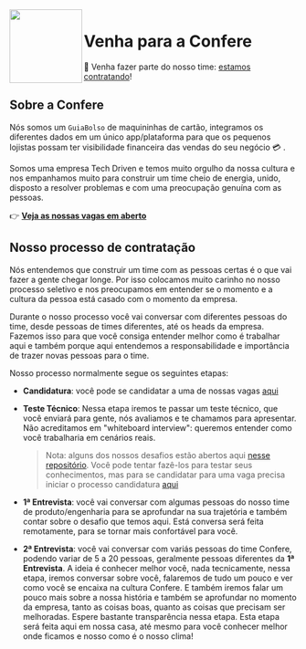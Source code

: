 
<img src="https://github.com/confere.png" width="127px" height="129px" align="left"/>

# Venha para a Confere
:handshake: Venha fazer parte do nosso time: [estamos contratando](https://conferecartoes-team.freshteam.com/jobs/)!

  
## Sobre a Confere

Nós somos um `GuiaBolso` de maquininhas de cartão, integramos os diferentes dados em um único app/plataforma para que os pequenos lojistas possam ter visibilidade financeira das vendas do seu negócio :credit_card: .

Somos uma empresa Tech Driven e temos muito orgulho da nossa cultura e nos empanhamos muito para construir um time cheio de energia, unido, disposto a resolver problemas e com uma preocupação genuína com as pessoas.

👉  [**Veja as nossas vagas em aberto**](https://conferecartoes-team.freshteam.com/jobs/)

## Nosso processo de contratação
Nós entendemos que construir um time com as pessoas certas é o que vai fazer a gente chegar longe. Por isso colocamos muito carinho no nosso processo seletivo e nos preocupamos em entender se o momento e a cultura da pessoa está casado com o momento da empresa.

Durante o nosso processo você vai conversar com diferentes pessoas do time, desde pessoas de times diferentes, até os heads da empresa. Fazemos isso para que você consiga entender melhor como é trabalhar aqui e também porque aqui entendemos a responsabilidade e importância de trazer novas pessoas para o time.

Nosso processo normalmente segue os seguintes etapas:

-   **Candidatura**: você pode se candidatar a uma de nossas vagas [aqui](https://conferecartoes-team.freshteam.com/jobs/)

-   **Teste Técnico**: Nessa etapa iremos te passar um teste técnico, que você enviará para gente, nós avaliamos e te chamamos para apresentar. Não acreditamos em "whiteboard interview": queremos entender como você trabalharia em cenários reais.

    > Nota: alguns dos nossos desafios estão abertos aqui  [nesse repositório](https://github.com/confere/vagas/tree/master/desafios). Você pode tentar fazê-los para testar seus conhecimentos, mas para se candidatar para uma vaga precisa iniciar o processo candidatura [aqui](https://conferecartoes-team.freshteam.com/jobs/)
    
-   **1ª Entrevista**: você vai conversar com algumas pessoas do nosso time de produto/engenharia para se aprofundar na sua trajetória e também contar sobre o desafio que temos aqui. Está conversa será feita remotamente, para se tornar mais confortável para você.
    
-   **2ª Entrevista**: você vai conversar com variás pessoas do time Confere, podendo variar de 5 a 20 pessoas, geralmente pessoas diferentes da **1ª Entrevista**.  A ideia é conhecer melhor você, nada tecnicamente, nessa etapa, iremos conversar sobre você, falaremos de tudo um pouco e ver como você se encaixa na cultura Confere. E também iremos falar um pouco mais sobre a nossa história e também se aprofundar no momento da empresa, tanto as coisas boas, quanto as coisas que precisam ser melhoradas. Espere bastante transparência nessa etapa. Esta etapa será feita aqui em nossa casa, até mesmo para você conhecer melhor onde ficamos e nosso como é o nosso clima!
